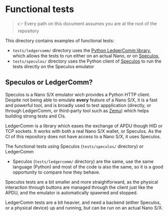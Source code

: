 # Functional tests

> :point_right: Every path on this document assumes you are at the root of the repository

This directory contains examples of functional tests:

- `tests/ledgercomm/` directory uses the
  [Python LedgerComm library](https://github.com/LedgerHQ/ledgercomm), which
  allows the tests to run either on an actual Nano, or on
  [Speculos](https://github.com/LedgerHQ/speculos),
- `tests/speculos/` directory uses the Python client of
  [Speculos](https://github.com/LedgerHQ/speculos) to run the tests directly on
  the Speculos emulator


## Speculos or LedgerComm?

Speculos is a Nano S/X emulator wich provides a Python HTTP client. Despite not
being able to emulate **every** feature of a Nano S/X, it is a fast and powerful
tool, and is broadly used to test appplication (directly, or through LedgerComm,
or third-party tool such as [Zemu](https://github.com/Zondax/zemu)) which helps
building strong tests and CIs.

LedgerComm is a library which eases the exchange of APDU though HID or TCP
sockets. It works with both a real Nano S/X wallet, or Speculos. As the CI of
this repository does not have access to a Nano S/X, it uses Speculos.

The functional tests using Speculos (`tests/speculos/` directory) or LedgerComm
+ Speculos (`tests/ledgercomm/` directory) are the same, use the same language
(Python) and most of the code is also the same, so it is a good opportunity to
compare how they behave.

Speculos tests are a bit smaller and more straightforward, as the physical
interaction through buttons are managed through the client just like the APDU,
and the emulator is automatically spawned and stopped.

LedgerComm tests are a bit heavier, and need a backend (either Speculos, or a
physical device) up and running, but can be run on an actual Nano S/X.

